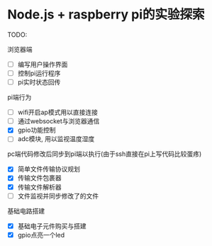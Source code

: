 # Node.js + raspberry pi的实验探索

TODO:

浏览器端

- [ ] 编写用户操作界面
- [ ] 控制pi运行程序
- [ ] pi实时状态回传

pi端行为

- [ ] wifi开启ap模式用以直接连接
- [ ] 通过websocket与浏览器通信
- [x] gpio功能控制
- [ ] adc模块, 用以监视温度湿度

pc端代码修改后同步到pi端以执行(由于ssh直接在pi上写代码比较蛋疼)

- [x] 简单文件传输协议规划
- [x] 传输文件包裹器
- [x] 传输文件解析器
- [ ] 文件监视并同步修改了的文件

基础电路搭建

- [x] 基础电子元件购买与搭建
- [x] gpio点亮一个led